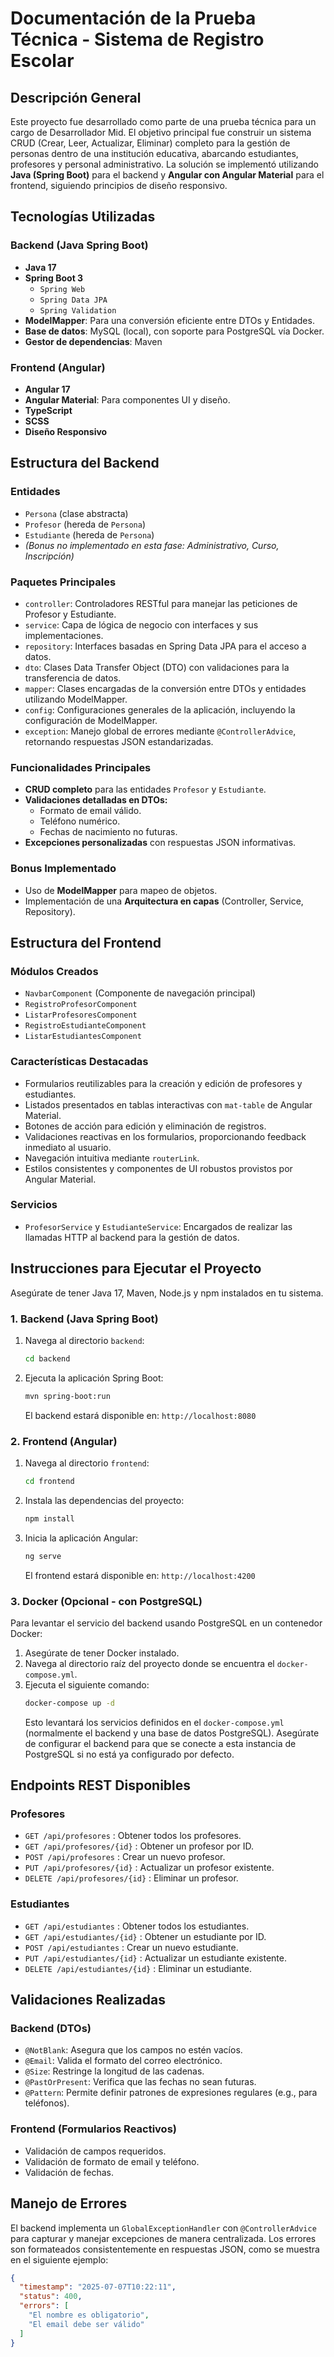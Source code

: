 # Documentación de la Prueba Técnica - Sistema de Registro Escolar

## Descripción General

Este proyecto fue desarrollado como parte de una prueba técnica para un cargo de Desarrollador Mid. El objetivo principal fue construir un sistema CRUD (Crear, Leer, Actualizar, Eliminar) completo para la gestión de personas dentro de una institución educativa, abarcando estudiantes, profesores y personal administrativo. La solución se implementó utilizando **Java (Spring Boot)** para el backend y **Angular con Angular Material** para el frontend, siguiendo principios de diseño responsivo.

## Tecnologías Utilizadas

### Backend (Java Spring Boot)
* **Java 17**
* **Spring Boot 3**
    * `Spring Web`
    * `Spring Data JPA`
    * `Spring Validation`
* **ModelMapper**: Para una conversión eficiente entre DTOs y Entidades.
* **Base de datos**: MySQL (local), con soporte para PostgreSQL vía Docker.
* **Gestor de dependencias**: Maven

### Frontend (Angular)
* **Angular 17**
* **Angular Material**: Para componentes UI y diseño.
* **TypeScript**
* **SCSS**
* **Diseño Responsivo**

## Estructura del Backend

### Entidades
* `Persona` (clase abstracta)
* `Profesor` (hereda de `Persona`)
* `Estudiante` (hereda de `Persona`)
* *(Bonus no implementado en esta fase: Administrativo, Curso, Inscripción)*

### Paquetes Principales
* `controller`: Controladores RESTful para manejar las peticiones de Profesor y Estudiante.
* `service`: Capa de lógica de negocio con interfaces y sus implementaciones.
* `repository`: Interfaces basadas en Spring Data JPA para el acceso a datos.
* `dto`: Clases Data Transfer Object (DTO) con validaciones para la transferencia de datos.
* `mapper`: Clases encargadas de la conversión entre DTOs y entidades utilizando ModelMapper.
* `config`: Configuraciones generales de la aplicación, incluyendo la configuración de ModelMapper.
* `exception`: Manejo global de errores mediante `@ControllerAdvice`, retornando respuestas JSON estandarizadas.

### Funcionalidades Principales
* **CRUD completo** para las entidades `Profesor` y `Estudiante`.
* **Validaciones detalladas en DTOs:**
    * Formato de email válido.
    * Teléfono numérico.
    * Fechas de nacimiento no futuras.
* **Excepciones personalizadas** con respuestas JSON informativas.

### Bonus Implementado
* Uso de **ModelMapper** para mapeo de objetos.
* Implementación de una **Arquitectura en capas** (Controller, Service, Repository).

## Estructura del Frontend

### Módulos Creados
* `NavbarComponent` (Componente de navegación principal)
* `RegistroProfesorComponent`
* `ListarProfesoresComponent`
* `RegistroEstudianteComponent`
* `ListarEstudiantesComponent`

### Características Destacadas
* Formularios reutilizables para la creación y edición de profesores y estudiantes.
* Listados presentados en tablas interactivas con `mat-table` de Angular Material.
* Botones de acción para edición y eliminación de registros.
* Validaciones reactivas en los formularios, proporcionando feedback inmediato al usuario.
* Navegación intuitiva mediante `routerLink`.
* Estilos consistentes y componentes de UI robustos provistos por Angular Material.

### Servicios
* `ProfesorService` y `EstudianteService`: Encargados de realizar las llamadas HTTP al backend para la gestión de datos.

## Instrucciones para Ejecutar el Proyecto

Asegúrate de tener Java 17, Maven, Node.js y npm instalados en tu sistema.

### 1. Backend (Java Spring Boot)

1.  Navega al directorio `backend`:
    ```bash
    cd backend
    ```
2.  Ejecuta la aplicación Spring Boot:
    ```bash
    mvn spring-boot:run
    ```
    El backend estará disponible en: `http://localhost:8080`

### 2. Frontend (Angular)

1.  Navega al directorio `frontend`:
    ```bash
    cd frontend
    ```
2.  Instala las dependencias del proyecto:
    ```bash
    npm install
    ```
3.  Inicia la aplicación Angular:
    ```bash
    ng serve
    ```
    El frontend estará disponible en: `http://localhost:4200`

### 3. Docker (Opcional - con PostgreSQL)

Para levantar el servicio del backend usando PostgreSQL en un contenedor Docker:

1.  Asegúrate de tener Docker instalado.
2.  Navega al directorio raíz del proyecto donde se encuentra el `docker-compose.yml`.
3.  Ejecuta el siguiente comando:
    ```bash
    docker-compose up -d
    ```
    Esto levantará los servicios definidos en el `docker-compose.yml` (normalmente el backend y una base de datos PostgreSQL). Asegúrate de configurar el backend para que se conecte a esta instancia de PostgreSQL si no está ya configurado por defecto.

## Endpoints REST Disponibles

### Profesores
* `GET /api/profesores` : Obtener todos los profesores.
* `GET /api/profesores/{id}` : Obtener un profesor por ID.
* `POST /api/profesores` : Crear un nuevo profesor.
* `PUT /api/profesores/{id}` : Actualizar un profesor existente.
* `DELETE /api/profesores/{id}` : Eliminar un profesor.

### Estudiantes
* `GET /api/estudiantes` : Obtener todos los estudiantes.
* `GET /api/estudiantes/{id}` : Obtener un estudiante por ID.
* `POST /api/estudiantes` : Crear un nuevo estudiante.
* `PUT /api/estudiantes/{id}` : Actualizar un estudiante existente.
* `DELETE /api/estudiantes/{id}` : Eliminar un estudiante.

## Validaciones Realizadas

### Backend (DTOs)
* `@NotBlank`: Asegura que los campos no estén vacíos.
* `@Email`: Valida el formato del correo electrónico.
* `@Size`: Restringe la longitud de las cadenas.
* `@PastOrPresent`: Verifica que las fechas no sean futuras.
* `@Pattern`: Permite definir patrones de expresiones regulares (e.g., para teléfonos).

### Frontend (Formularios Reactivos)
* Validación de campos requeridos.
* Validación de formato de email y teléfono.
* Validación de fechas.

## Manejo de Errores

El backend implementa un `GlobalExceptionHandler` con `@ControllerAdvice` para capturar y manejar excepciones de manera centralizada. Los errores son formateados consistentemente en respuestas JSON, como se muestra en el siguiente ejemplo:

```json
{
  "timestamp": "2025-07-07T10:22:11",
  "status": 400,
  "errors": [
    "El nombre es obligatorio",
    "El email debe ser válido"
  ]
}
